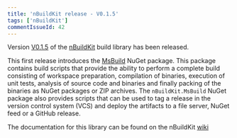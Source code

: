 ```yaml
---
title: 'nBuildKit release - V0.1.5'
tags: ['nBuildKit']
commentIssueId: 42
---
```


Version [V0.1.5](https://github.com/pvandervelde/nBuildKit/releases/tag/0.1.5) of the [nBuildKit](/projects/nbuildkit.html) build library has been released. 

This first release introduces the [MsBuild](https://www.nuget.org/packages/nBuildKit.MsBuild/0.1.5) NuGet package. This package contains build scripts that provide the ability to perform a complete build consisting of workspace preparation, compilation of binaries, execution of unit tests, analysis of source code and binaries and finally packing of the binaries as NuGet packages or ZIP archives.
The `nBuildKit.MsBuild` NuGet package also provides scripts that can be used to tag a release in the version control system (VCS) and deploy the artifacts to a file server, NuGet feed or a GitHub release.

The documentation for this library can be found on the nBuildKit [wiki](https://github.com/pvandervelde/nBuildKit/wiki/MsBuild)